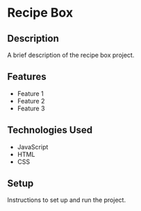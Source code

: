 # Recipe Box

## Description

A brief description of the recipe box project.

## Features

- Feature 1
- Feature 2
- Feature 3

## Technologies Used

- JavaScript
- HTML
- CSS

## Setup

Instructions to set up and run the project.
